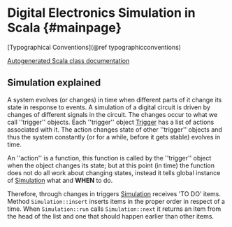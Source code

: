Digital Electronics Simulation in Scala          {#mainpage}
======================================

[Typographical Conventions](@ref typographicconventions)

[Autogenerated Scala class documentation](../../scala/index.html "Scala doc")


## Simulation explained

[Trigger]: ../../scala/index.html#curoles.dedesim.Trigger "Trigger"
[Simulation]: ../../scala/index.html#curoles.dedesim.Simulation "Simulation"

A system evolves (or changes) in time when different parts of it
change its state in response to events.
A simulation of a digital circuit is driven by changes of different
signals in the circuit.
The changes occur to what we call ''trigger'' objects.
Each ''trigger'' object [Trigger] has a list
of actions associated with it.
The action changes state of other
''trigger'' objects and thus the system
constantly (or for a while, before it gets stable) evolves in time.

An ''action'' is a function, this function is called by the ''trigger''
object when the object changes its state; but at this point (in time)
the function does not do all work about changing states, instead it
tells global instance of [Simulation] what and __WHEN__ to do.

Therefore, through changes in triggers [Simulation] receives 'TO DO' items.
Method `Simulation::insert` inserts items in the proper order in respect of a time.
When `Simulation::run` calls `Simulation::next` it returns an item from the
head of the list and one that should happen earlier than other items.


